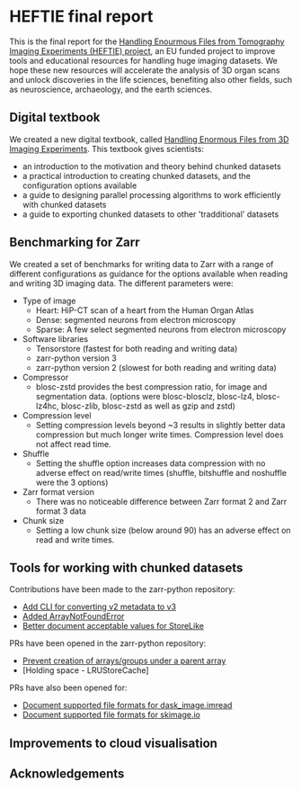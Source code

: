 # HEFTIE final report

This is the final report for the [Handling Enourmous Files from Tomography Imaging Experiments (HEFTIE) project](https://oscars-project.eu/projects/heftie-handling-enormous-files-tomographic-imaging-experiments), an EU funded project to improve tools and educational resources for handling huge imaging datasets.
We hope these new resources will accelerate the analysis of 3D organ scans and unlock discoveries in the life sciences, benefiting also other fields, such as neuroscience, archaeology, and the earth sciences.

## Digital textbook

We created a new digital textbook, called [Handling Enormous Files from 3D Imaging Experiments](https://heftie-textbook.readthedocs.io/).
This textbook gives scientists:

- an introduction to the motivation and theory behind chunked datasets
- a practical introduction to creating chunked datasets, and the configuration options available
- a guide to designing parallel processing algorithms to work efficiently with chunked datasets
- a guide to exporting chunked datasets to other 'tradditional' datasets

## Benchmarking for Zarr

We created a set of benchmarks for writing data to Zarr with a range of different configurations as guidance for the options available when reading and writing 3D imaging data.
The different parameters were:

- Type of image
  - Heart: HiP-CT scan of a heart from the Human Organ Atlas
  - Dense: segmented neurons from electron microscopy
  - Sparse: A few select segmented neurons from electron microscopy
- Software libraries
  - Tensorstore (fastest for both reading and writing data)
  - zarr-python version 3
  - zarr-python version 2 (slowest for both reading and writing data)
- Compressor
  - blosc-zstd provides the best compression ratio, for image and segmentation data. (options were blosc-blosclz, blosc-lz4, blosc-lz4hc, blosc-zlib, blosc-zstd as well as gzip and zstd)
- Compression level
  - Setting compression levels beyond ~3 results in slightly better data compression but much longer write times. Compression level does not affect read time.
- Shuffle
  - Setting the shuffle option increases data compression with no adverse effect on read/write times (shuffle, bitshuffle and noshuffle were the 3 options)
- Zarr format version
  - There was no noticeable difference between Zarr format 2 and Zarr format 3 data
- Chunk size
  - Setting a low chunk size (below around 90) has an adverse effect on read and write times.

## Tools for working with chunked datasets

Contributions have been made to the zarr-python repository:

- [Add CLI for converting v2 metadata to v3](https://github.com/zarr-developers/zarr-python/pull/3257)
- [Added ArrayNotFoundError](https://github.com/zarr-developers/zarr-python/pull/3367)
- [Better document acceptable values for StoreLike](https://github.com/zarr-developers/zarr-python/pull/3480)

PRs have been opened in the zarr-python repository:

- [Prevent creation of arrays/groups under a parent array](https://github.com/zarr-developers/zarr-python/pull/3407)
- [Holding space - LRUStoreCache]

PRs have also been opened for:

- [Document supported file formats for dask_image.imread](https://github.com/dask/dask-image/issues/407)
- [Document supported file formats for skimage.io](https://github.com/scikit-image/scikit-image/issues/7879)

## Improvements to cloud visualisation

## Acknowledgements
